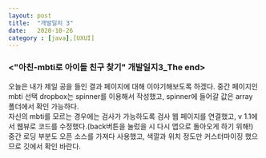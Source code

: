 ```yaml
---
layout: post
title:  "개발일지 3"
date:   2020-10-26
category : [java],[UXUI]
---
```



<h3><"아친-mbti로 아이돌 친구 찾기" 개발일지3_The end></h3>

오늘은 내가 제일 공을 들인 결과 페이지에 대해 이야기해보도록 하겠다.
중간 페이지인 mbti 선택 dropbox는 spinner를 이용해서 작성했고, spinner에 들어갈 값은 array 폴더에서 확인 가능하다.
<br>자신의 mbti를 모르는 경우에는 검사가 가능하도록 검사 웹 페이지를 연결했고, v 1.1에서 웹뷰로 코드를 수정했다.(back버튼을 눌렀을 시 다시 앱으로 돌아오게 하기 위해!)
<br>중간 로딩 부분도 오픈 소스를 가져다 사용했고, 색깔과 위치 정도만 커스터마이징 했으므로 깃에서 확인 바란다.

<p>


</p> 
